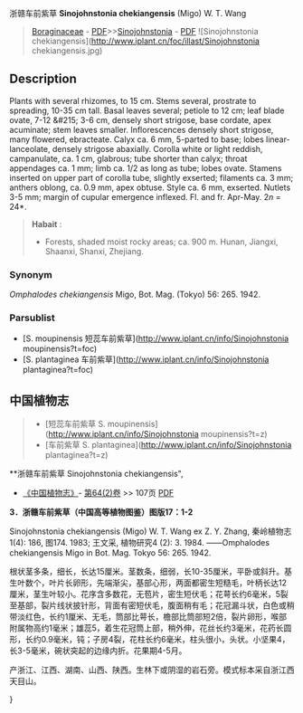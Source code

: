 浙赣车前紫草 **Sinojohnstonia chekiangensis** (Migo) W. T. Wang

> [Boraginaceae](http://www.iplant.cn/info/Boraginaceae?t=foc) - [PDF](http://www.iplant.cn/foc/pdf/Boraginaceae.pdf)>>[Sinojohnstonia](http://www.iplant.cn/info/Sinojohnstonia?t=foc) - [PDF](http://www.iplant.cn/foc/pdf/Sinojohnstonia.pdf)
![Sinojohnstonia chekiangensis](http://www.iplant.cn/foc/illast/Sinojohnstonia chekiangensis.jpg)

## Description

Plants with several rhizomes, to 15 cm. Stems several, prostrate to spreading, 10-35 cm tall. Basal leaves several; petiole to 12 cm; leaf blade ovate, 7-12 &amp;#215; 3-6 cm, densely short strigose, base cordate, apex acuminate; stem leaves smaller. Inflorescences densely short strigose, many flowered, ebracteate. Calyx ca. 6 mm, 5-parted to base; lobes linear-lanceolate, densely strigose abaxially. Corolla white or light reddish, campanulate, ca. 1 cm, glabrous; tube shorter than calyx; throat appendages ca. 1 mm; limb ca. 1/2 as long as tube; lobes ovate. Stamens inserted on upper part of corolla tube, slightly exserted; filaments ca. 3 mm; anthers oblong, ca. 0.9 mm, apex obtuse. Style ca. 6 mm, exserted. Nutlets 3-5 mm; margin of cupular emergence inflexed. Fl. and fr. Apr-May. 2*n* = 24*.


> **Habait** : 
>* Forests, shaded moist rocky areas; ca. 900 m. Hunan, Jiangxi, Shaanxi, Shanxi, Zhejiang.

### Synonym
*Omphalodes chekiangensis* Migo, Bot. Mag. (Tokyo) 56: 265. 1942.



### Parsublist

* [S.  moupinensis  短蕊车前紫草](http://www.iplant.cn/info/Sinojohnstonia moupinensis?t=foc)
* [S.  plantaginea  车前紫草](http://www.iplant.cn/info/Sinojohnstonia plantaginea?t=foc)

## 中国植物志

> * [短蕊车前紫草  S.  moupinensis](http://www.iplant.cn/info/Sinojohnstonia moupinensis?t=z)
> * [车前紫草  S.  plantaginea](http://www.iplant.cn/info/Sinojohnstonia plantaginea?t=z)


**浙赣车前紫草 Sinojohnstonia chekiangensis",


* [《中国植物志》](http://www.iplant.cn/frps)- [第64(2)卷](http://www.iplant.cn/frps/vol/64(2)) >> 107页 [PDF](http://www.iplant.cn/frps/pdf/64(2)/107a.pdf)

**3．浙赣车前紫草（中国高等植物图鉴）图版17：1-2**

Sinojohnstonia chekiangensis (Migo) W. T. Wang ex Z. Y. Zhang, 秦岭植物志1(4): 186, 图174. 1983; 王文采, 植物研究4 (2): 3. 1984. ——Omphalodes chekiangensis Migo in Bot. Mag. Tokyo 56: 265. 1942.

根状茎多条，细长，长达15厘米。茎数条，细弱，长10-35厘米，平卧或斜升。基生叶数个，叶片长卵形，先端渐尖，基部心形，两面都密生短糙毛，叶柄长达12厘米，茎生叶较小。花序含多数花，无苞片，密生短伏毛；花萼长约6毫米，5裂至基部，裂片线状披针形，背面有密短伏毛，腹面稍有毛；花冠漏斗状，白色或稍带淡红色，长约1厘米、无毛，筒部比萼长，檐部比筒部短2倍，裂片卵形，喉部附属物高约1毫米；雄蕊5，着生花冠筒上部，稍外伸，花丝长约3毫米，花药长圆形，长约0.9毫米，钝；子房4裂，花柱长约6毫米，柱头很小，头状。小坚果4，长3-5毫米，碗状突起的边缘内折。花果期4-5月。

产浙江、江西、湖南、山西、陕西。生林下或阴湿的岩石旁。模式标本采自浙江西天目山。



}